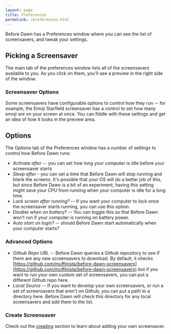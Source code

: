 ```yaml
---
layout: page
title: Preferences
permalink: /preferences.html
---
```


Before Dawn has a Preferences window where you can see the list of
screensavers, and tweak your settings.

## Picking a Screensaver ##

The main tab of the preferences window lists all of the screensavers
available to you. As you click on them, you'll see a preview in the
right side of the window.

### Screensaver Options ###

Some screensavers have configurable options to control how they run --
for example, the Emoji Starfield screensaver has a control to set how
many emoji are on your screen at once. You can fiddle with these
settings and get an idea of how it looks in the preview area.

## Options ##

The Options tab of the Preferences window has a number of settings to
control how Before Dawn runs:

- *Activate after* -- you can set how long your computer is idle
before your screensaver starts
- *Sleep after* - you can set a time that Before Dawn will
stop running and blank the screens. It's possible that your OS will do
a better job of this, but since Before Dawn is a bit of an experiment,
having this setting might save your CPU from running when your
computer is idle for a long time.
- *Lock screen after running?* -- If you want your computer to lock
once the screensaver starts running, you can use this option.
- *Disable when on battery?* -- You can toggle this so that Before Dawn
won't run if your computer is running on battery power.
- *Auto start on login?* -- should Before Dawn start automatically
  when your computer starts?

### Advanced Options ###
- *Github Repo URL*  -- Before Dawn queries a Github repository to see
  if there are any new screensavers to download. By default, it checks
  [https://github.com/muffinista/before-dawn-screensavers](https://github.com/muffinista/before-dawn-screensavers)
  but if you want to run your own custom set of screensavers, you can
  put a different Github repo here.
- *Local Source* -- If you want to develop your own screensavers, or
  run a set of screensavers that aren't on Github, you can put a path
  to a directory here. Before Dawn will check this directory for any
  local screensavers and add them to the list.


### Create Screensaver ###

Check out the [creating](../creating) section to learn about adding your
own screensaver.
